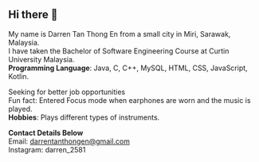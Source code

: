 ## Hi there 👋
My name is Darren Tan Thong En from a small city in Miri, Sarawak, Malaysia.
<br/>
I have taken the Bachelor of Software Engineering Course at Curtin University Malaysia.
<br/>
**Programming Language**: Java, C, C++, MySQL, HTML, CSS, JavaScript, Kotlin.

Seeking for better job opportunities
<br/>
Fun fact: Entered Focus mode when earphones are worn and the music is played.
<br/>
**Hobbies**: Plays different types of instruments.


**Contact Details Below**
<br/>
Email: darrentanthongen@gmail.com
<br/>
Instagram: darren_2581
